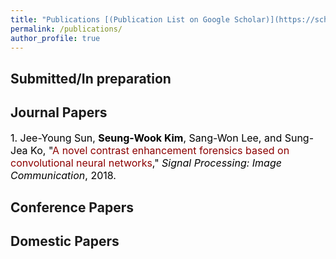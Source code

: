 ```yaml
---
title: "Publications [(Publication List on Google Scholar)](https://scholar.google.co.kr/citations?user=UNZmEKIAAAAJ&hl=ko)"
permalink: /publications/
author_profile: true
---
```


## Submitted/In preparation

## Journal Papers
<font size="3em" color="black">1. Jee-Young Sun, <b>Seung-Wook Kim</b>, Sang-Won Lee, and Sung-Jea Ko, "<font size="3em" color=#8C0000>A novel contrast enhancement forensics based on convolutional neural networks</font>," <i>Signal Processing: Image Communication</i>, 2018.</font>


## Conference Papers

## Domestic Papers
